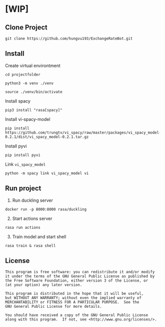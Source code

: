 # [WIP]
## Clone Project
```
git clone https://github.com/hungvu193/ExchangeRateBot.git
```
## Install 
Create virtual environtment
```
cd projectfolder
```
```
python3 -m venv ./venv
```
```
source ./venv/bin/activate
```
Install spacy
```
pip3 install "rasa[spacy]"
```

Install vi-spacy-model
```
pip install https://github.com/trungtv/vi_spacy/raw/master/packages/vi_spacy_model-0.2.1/dist/vi_spacy_model-0.2.1.tar.gz
```

Install pyvi
```
pip install pyvi 
```

Link `vi_spacy_model`
```
python -m spacy link vi_spacy_model vi
```

## Run project
1. Run duckling server
```
docker run -p 8000:8000 rasa/duckling
```
2. Start actions server
```
rasa run actions
```

3. Train model and start shell
```
rasa train & rasa shell
```


## License

    This program is free software: you can redistribute it and/or modify
    it under the terms of the GNU General Public License as published by
    the Free Software Foundation, either version 3 of the License, or
    (at your option) any later version.

    This program is distributed in the hope that it will be useful,
    but WITHOUT ANY WARRANTY; without even the implied warranty of
    MERCHANTABILITY or FITNESS FOR A PARTICULAR PURPOSE.  See the
    GNU General Public License for more details.

    You should have received a copy of the GNU General Public License
    along with this program.  If not, see <http://www.gnu.org/licenses/>.
